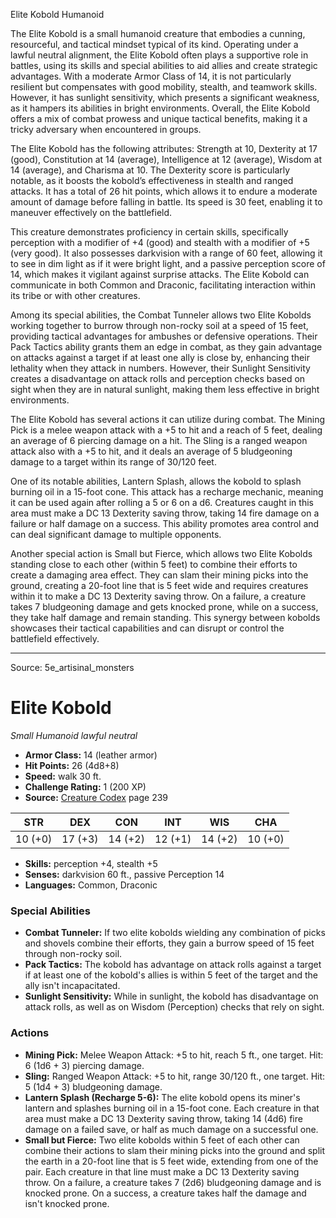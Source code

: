 <MonsterName/>Elite Kobold</MonsterName>
<CreatureType/>Humanoid</CreatureType>

<summary>The Elite Kobold is a small humanoid creature that embodies a cunning, resourceful, and tactical mindset typical of its kind. Operating under a lawful neutral alignment, the Elite Kobold often plays a supportive role in battles, using its skills and special abilities to aid allies and create strategic advantages. With a moderate Armor Class of 14, it is not particularly resilient but compensates with good mobility, stealth, and teamwork skills. However, it has sunlight sensitivity, which presents a significant weakness, as it hampers its abilities in bright environments. Overall, the Elite Kobold offers a mix of combat prowess and unique tactical benefits, making it a tricky adversary when encountered in groups.</summary>

<detail>

The Elite Kobold has the following attributes: Strength at 10, Dexterity at 17 (good), Constitution at 14 (average), Intelligence at 12 (average), Wisdom at 14 (average), and Charisma at 10. The Dexterity score is particularly notable, as it boosts the kobold’s effectiveness in stealth and ranged attacks. It has a total of 26 hit points, which allows it to endure a moderate amount of damage before falling in battle. Its speed is 30 feet, enabling it to maneuver effectively on the battlefield.

This creature demonstrates proficiency in certain skills, specifically perception with a modifier of +4 (good) and stealth with a modifier of +5 (very good). It also possesses darkvision with a range of 60 feet, allowing it to see in dim light as if it were bright light, and a passive perception score of 14, which makes it vigilant against surprise attacks. The Elite Kobold can communicate in both Common and Draconic, facilitating interaction within its tribe or with other creatures.

Among its special abilities, the Combat Tunneler allows two Elite Kobolds working together to burrow through non-rocky soil at a speed of 15 feet, providing tactical advantages for ambushes or defensive operations. Their Pack Tactics ability grants them an edge in combat, as they gain advantage on attacks against a target if at least one ally is close by, enhancing their lethality when they attack in numbers. However, their Sunlight Sensitivity creates a disadvantage on attack rolls and perception checks based on sight when they are in natural sunlight, making them less effective in bright environments.

The Elite Kobold has several actions it can utilize during combat. The Mining Pick is a melee weapon attack with a +5 to hit and a reach of 5 feet, dealing an average of 6 piercing damage on a hit. The Sling is a ranged weapon attack also with a +5 to hit, and it deals an average of 5 bludgeoning damage to a target within its range of 30/120 feet.

One of its notable abilities, Lantern Splash, allows the kobold to splash burning oil in a 15-foot cone. This attack has a recharge mechanic, meaning it can be used again after rolling a 5 or 6 on a d6. Creatures caught in this area must make a DC 13 Dexterity saving throw, taking 14 fire damage on a failure or half damage on a success. This ability promotes area control and can deal significant damage to multiple opponents.

Another special action is Small but Fierce, which allows two Elite Kobolds standing close to each other (within 5 feet) to combine their efforts to create a damaging area effect. They can slam their mining picks into the ground, creating a 20-foot line that is 5 feet wide and requires creatures within it to make a DC 13 Dexterity saving throw. On a failure, a creature takes 7 bludgeoning damage and gets knocked prone, while on a success, they take half damage and remain standing. This synergy between kobolds showcases their tactical capabilities and can disrupt or control the battlefield effectively.</detail>



---

Source: 5e_artisinal_monsters

# Elite Kobold

*Small* *Humanoid* *lawful neutral*

- **Armor Class:** 14 (leather armor)
- **Hit Points:** 26 (4d8+8)
- **Speed:** walk 30 ft.
- **Challenge Rating:** 1 (200 XP)
- **Source:** [Creature Codex](https://koboldpress.com/kpstore/product/creature-codex-for-5th-edition-dnd) page 239

| STR | DEX | CON | INT | WIS | CHA |
| --- | --- | --- | --- | --- | --- |
| 10 (+0) | 17 (+3) | 14 (+2) | 12 (+1) | 14 (+2) | 10 (+0) |

- **Skills:** perception +4, stealth +5
- **Senses:** darkvision 60 ft., passive Perception 14
- **Languages:** Common, Draconic

### Special Abilities

- **Combat Tunneler:** If two elite kobolds wielding any combination of picks and shovels combine their efforts, they gain a burrow speed of 15 feet through non-rocky soil.
- **Pack Tactics:** The kobold has advantage on attack rolls against a target if at least one of the kobold's allies is within 5 feet of the target and the ally isn't incapacitated.
- **Sunlight Sensitivity:** While in sunlight, the kobold has disadvantage on attack rolls, as well as on Wisdom (Perception) checks that rely on sight.

### Actions

- **Mining Pick:** Melee Weapon Attack: +5 to hit, reach 5 ft., one target. Hit: 6 (1d6 + 3) piercing damage.
- **Sling:** Ranged Weapon Attack: +5 to hit, range 30/120 ft., one target. Hit: 5 (1d4 + 3) bludgeoning damage.
- **Lantern Splash (Recharge 5-6):** The elite kobold opens its miner's lantern and splashes burning oil in a 15-foot cone. Each creature in that area must make a DC 13 Dexterity saving throw, taking 14 (4d6) fire damage on a failed save, or half as much damage on a successful one.
- **Small but Fierce:** Two elite kobolds within 5 feet of each other can combine their actions to slam their mining picks into the ground and split the earth in a 20-foot line that is 5 feet wide, extending from one of the pair. Each creature in that line must make a DC 13 Dexterity saving throw. On a failure, a creature takes 7 (2d6) bludgeoning damage and is knocked prone. On a success, a creature takes half the damage and isn't knocked prone.




